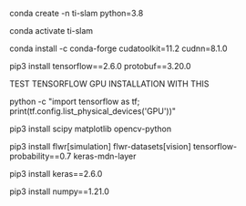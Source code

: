 conda create -n ti-slam python=3.8

conda activate ti-slam

conda install -c conda-forge cudatoolkit=11.2 cudnn=8.1.0

pip3 install tensorflow==2.6.0 protobuf==3.20.0

TEST TENSORFLOW GPU INSTALLATION WITH THIS

python -c "import tensorflow as tf; print(tf.config.list_physical_devices('GPU'))"

pip3 install scipy matplotlib opencv-python

pip3 install flwr[simulation] flwr-datasets[vision] tensorflow-probability==0.7 keras-mdn-layer

pip3 install keras==2.6.0

pip3 install numpy==1.21.0